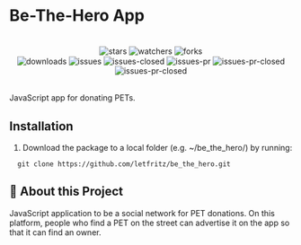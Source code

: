 # Be-The-Hero App

<div align="center"><br/>
  <div style="display: inline-block;">
    <img align="center" alt="stars" src="https://img.shields.io/github/stars/letfritz/be_the_hero.svg">
    <img align="center" alt="watchers" src="https://img.shields.io/github/watchers/letfritz/be_the_hero.svg">
    <img align="center" alt="forks" src="https://img.shields.io/github/forks/letfritz/be_the_hero.svg">
  </div>
  <div style="display: inline-block;">
    <img align="center" alt="downloads" src="https://img.shields.io/github/downloads/letfritz/be_the_hero/total.svg">
    <img align="center" alt="issues" src="https://img.shields.io/github/issues/letfritz/be_the_hero/total.svg">
    <img align="center" alt="issues-closed" src="https://img.shields.io/github/issues-closed/letfritz/be_the_hero/total.svg">
    <img align="center" alt="issues-pr" src="https://img.shields.io/github/issues-pr/letfritz/be_the_hero/total.svg">
    <img align="center" alt="issues-pr-closed" src="https://img.shields.io/github/issues-pr-closed/letfritz/be_the_hero/total.svg">
    <img align="center" alt="issues-pr-closed" src="https://img.shields.io/github/license/letfritz/be_the_hero.svg">
  </div>
</div><br/>

JavaScript app for donating PETs.

## Installation
1. Download the package to a local folder (e.g. ~/be_the_hero/) by running:
  ```
    git clone https://github.com/letfritz/be_the_hero.git
  ```

## 📝 About this Project
JavaScript application to be a social network for PET donations. On this platform, people who find a PET on the street can advertise it on the app so that it can find an owner.
